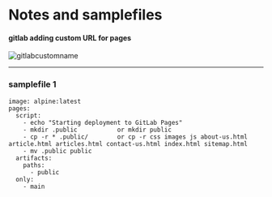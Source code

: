 # Notes and samplefiles

#### gitlab adding custom URL for pages 

![gitlabcustomname](https://github.com/user-attachments/assets/d20b9072-660f-4fea-9695-78a173e00200)

---

### samplefile 1

```
image: alpine:latest
pages:
  script:
    - echo "Starting deployment to GitLab Pages"
    - mkdir .public           or mkdir public
    - cp -r * .public/        or cp -r css images js about-us.html article.html articles.html contact-us.html index.html sitemap.html
    - mv .public public       
  artifacts:
    paths:
      - public
  only:
    - main
```
